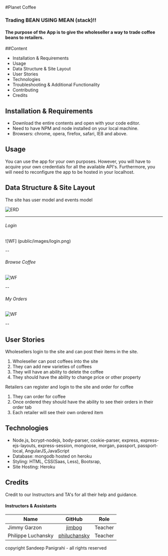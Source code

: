 
#Planet Coffee
### Trading BEAN USING MEAN (stack)!!

#### The purpose of the App is to give the wholeseller a way to trade coffee beans to retailers.


##Content
* Installation & Requirements
* Usage
* Data Structure & Site Layout
* User Stories
* Technologies
* Troubleshooting & Additional Functionality
* Contributing
* Credits

## Installation & Requirements
* Download the entire contents and open with your code editor.
* Need to have NPM and node installed on your local machine.
* Browsers: chrome, opera, firefox, safari, IE8 and above.


## Usage
You can use the app for your own purposes. However, you will have to acquire your own credentials for all the available API's. Furthermore, you will need to reconfigure the app to be hosted in your localhost.



## Data Structure & Site Layout
The site has user model and events model

![ERD](public/images/erd.png)

---

###### Login
![WF] (public/images/login.png)

--

###### Browse Coffee
![WF](public/images/Browse.png)

--

###### My Orders
![WF](public/images/myOrders.png)

--

## User Stories

Wholesellers login to the site and can post their items in the site. 

1. Wholeseller can post coffees into the site
2. They can add new varieties of coffees
3. They will have an ability to delete the coffee
4. They should have the ability to change price or other property

Retailers can register and login to the site and order for coffee

1. They can order for coffee
2. Once ordered they should have the ability to see their orders in their order tab
3. Each retailer will see their own ordered item

## Technologies
* Node.js, bcrypt-nodejs, body-parser,  cookie-parser, 
  express, express-ejs-layouts, express-session,  mongoose,
  morgan, passport, passport-local, AngularJS,JavaScript
* Database: mongodb hosted on heroku
* Styling: HTML, CSS(Saas, Less), Bootsrap,
* Site Hosting:  Heroku



## Credits

Credit to our Instructors and TA's for all their help and guidance.

#### Instructors & Assistants

| Name               |                   GitHub                  | Role
| ------------------ |   :--------------------------------------: | ------------ |
| Jimmy Garzon       |   [jimbog](https://github.com/jimbog)    | Teacher |
| Philippe Luchansky |  [philuchansky](https://github.com/philuchansky) | Teacher |

copyright Sandeep Panigrahi - all rights reserved
